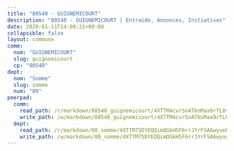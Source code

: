 ```yaml
---
title: "80540 - GUIGNEMICOURT"
description: "80540 - GUIGNEMICOURT | Entraide, Annonces, Initiatives"
date: 2020-01-11T14:09:21+09:00
collapsible: false
layout: commune
comm:
  nom: "GUIGNEMICOURT"
  slug: guignemicourt
  cp: "80540"
dept:
  nom: "Somme"
  slug: somme
  num: "80"
peerpad:
  comm:
    read_path: /r/markdown/80540_guignemicourt/4XTTM4cvrSnATknMaa9rTL8vNQ6V4phhfNFzgLh1JDFTJDBsK
    write_path: /w/markdown/80540_guignemicourt/4XTTM4cvrSnATknMaa9rTL8vNQ6V4phhfNFzgLh1JDFTJDBsK-K3TgTfTTejWjetP5gzbxBiY6HrEX6euDBwYsJey2vRQNfW4B5RnZTjTaUMVsvTibF1pgxLsspvbbr3oumi17yDavgAefTAteCV1arzD5x5ap67Wg1MWLdkS8GLzTNeZdpUY9TYqK
  dept:
    read_path: /r/markdown/80_somme/4XTTM75DYEQQimQGkH5F6rrJYrFSA6wyuekdgioEx7v45YjSw
    write_path: /w/markdown/80_somme/4XTTM75DYEQQimQGkH5F6rrJYrFSA6wyuekdgioEx7v45YjSw-K3TgTuB1DbUNHuFo9Fhh6JTUriPx8E5izGkmw9RSNTjUtMFPoZhqqp87szE8th3EytWSHGdhUuQUPjam8aJZh1SdH8pL3ibgUbMdNhU17kjAmSa49LMB2GjXvVwDVurE8mgce3XM
---
```


